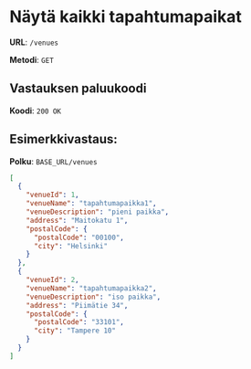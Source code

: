 # Näytä kaikki tapahtumapaikat

**URL**: `/venues`

**Metodi**: `GET`

## Vastauksen paluukoodi

**Koodi**: `200 OK`

## Esimerkkivastaus:

**Polku**: `BASE_URL/venues`

```json
[
  {
    "venueId": 1,
    "venueName": "tapahtumapaikka1",
    "venueDescription": "pieni paikka",
    "address": "Maitokatu 1",
    "postalCode": {
      "postalCode": "00100",
      "city": "Helsinki"
    }
  },
  {
    "venueId": 2,
    "venueName": "tapahtumapaikka2",
    "venueDescription": "iso paikka",
    "address": "Piimätie 34",
    "postalCode": {
      "postalCode": "33101",
      "city": "Tampere 10"
    }
  }
]
```
